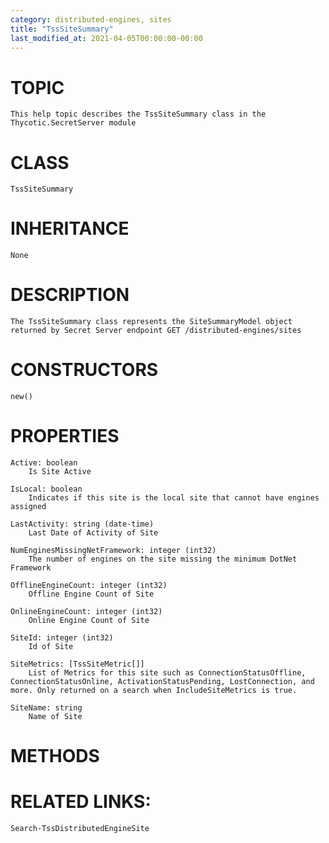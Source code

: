 ```yaml
---
category: distributed-engines, sites
title: "TssSiteSummary"
last_modified_at: 2021-04-05T00:00:00-00:00
---
```


# TOPIC
    This help topic describes the TssSiteSummary class in the Thycotic.SecretServer module

# CLASS
    TssSiteSummary

# INHERITANCE
    None

# DESCRIPTION
    The TssSiteSummary class represents the SiteSummaryModel object returned by Secret Server endpoint GET /distributed-engines/sites

# CONSTRUCTORS
    new()

# PROPERTIES
    Active: boolean
        Is Site Active

    IsLocal: boolean
        Indicates if this site is the local site that cannot have engines assigned

    LastActivity: string (date-time)
        Last Date of Activity of Site

    NumEnginesMissingNetFramework: integer (int32)
        The number of engines on the site missing the minimum DotNet Framework

    OfflineEngineCount: integer (int32)
        Offline Engine Count of Site

    OnlineEngineCount: integer (int32)
        Online Engine Count of Site

    SiteId: integer (int32)
        Id of Site

    SiteMetrics: [TssSiteMetric[]]
        List of Metrics for this site such as ConnectionStatusOffline, ConnectionStatusOnline, ActivationStatusPending, LostConnection, and more. Only returned on a search when IncludeSiteMetrics is true.

    SiteName: string
        Name of Site

# METHODS

# RELATED LINKS:
    Search-TssDistributedEngineSite